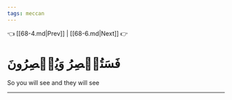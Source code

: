 ```yaml
---
tags: meccan
---
```


👈 [[68-4.md|Prev]] | [[68-6.md|Next]] 👉

# فَسَتُبۡصِرُ وَيُبۡصِرُونَ

So you will see and they will see

---

